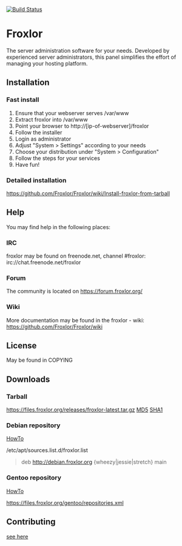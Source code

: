 [![Build Status](http://services.nutime.de:8081/job/froxlor-0.10/badge/icon)](http://services.nutime.de:8081/job/froxlor-0.10/)

# Froxlor

The server administration software for your needs.
Developed by experienced server administrators, this panel simplifies the effort of managing your hosting platform.

## Installation

### Fast install
1. Ensure that your webserver serves /var/www
2. Extract froxlor into /var/www
3. Point your browser to http://[ip-of-webserver]/froxlor
4. Follow the installer
5. Login as administrator
6. Adjust "System > Settings" according to your needs
7. Choose your distribution under "System > Configuration"
8. Follow the steps for your services
9. Have fun!

### Detailed installation
https://github.com/Froxlor/Froxlor/wiki/Install-froxlor-from-tarball

## Help

You may find help in the following places:

### IRC

froxlor may be found on freenode.net, channel #froxlor:
irc://chat.freenode.net/froxlor

### Forum

The community is located on https://forum.froxlor.org/

### Wiki

More documentation may be found in the froxlor - wiki:
https://github.com/Froxlor/Froxlor/wiki

## License

May be found in COPYING

## Downloads

### Tarball
https://files.froxlor.org/releases/froxlor-latest.tar.gz [MD5](https://files.froxlor.org/releases/froxlor-latest.tar.gz.md5) [SHA1](https://files.froxlor.org/releases/froxlor-latest.tar.gz.sha1)

### Debian repository

[HowTo](https://github.com/Froxlor/Froxlor/wiki/Install-froxlor-on-debian)

/etc/apt/sources.list.d/froxlor.list
> deb http://debian.froxlor.org {wheezy|jessie|stretch} main

### Gentoo repository

[HowTo](https://github.com/Froxlor/Froxlor/wiki/Install-froxlor-on-gentoo)

https://files.froxlor.org/gentoo/repositories.xml

## Contributing

[see here](.github/CONTRIBUTING.md)
